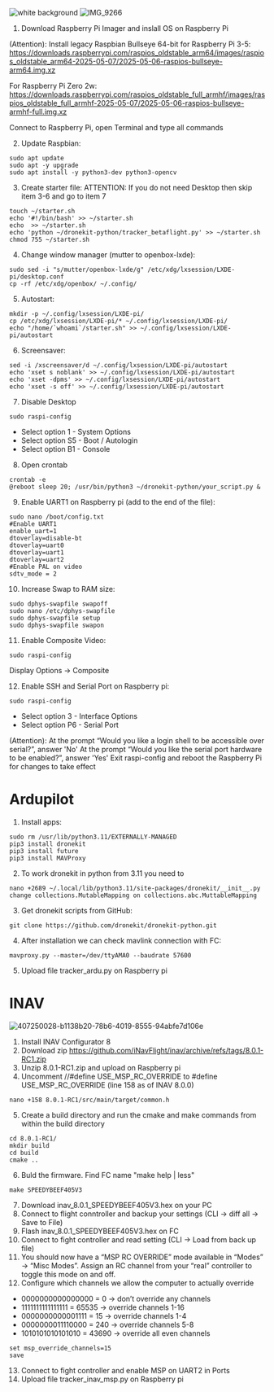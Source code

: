 
![white background](https://github.com/user-attachments/assets/b1138b20-78b6-4019-8555-94abfe7d106e)
![IMG_9266](https://github.com/user-attachments/assets/402f1190-5ed0-4b07-8406-937da907502e)

1. Download Raspberry Pi Imager and inslall OS on Raspberry Pi

(Attention):
Install legacy Raspbian Bullseye 64-bit for Raspberry Pi 3-5: https://downloads.raspberrypi.com/raspios_oldstable_arm64/images/raspios_oldstable_arm64-2025-05-07/2025-05-06-raspios-bullseye-arm64.img.xz

For Raspberry Pi Zero 2w: https://downloads.raspberrypi.com/raspios_oldstable_full_armhf/images/raspios_oldstable_full_armhf-2025-05-07/2025-05-06-raspios-bullseye-armhf-full.img.xz

Connect to Raspberry Pi, open Terminal and type all commands

2. Update Raspbian:
```
sudo apt update
sudo apt -y upgrade
sudo apt install -y python3-dev python3-opencv
```
3. Create starter file:
ATTENTION: If you do not need Desktop then skip item 3-6 and go to item 7
```
touch ~/starter.sh
echo '#!/bin/bash' >> ~/starter.sh
echo  >> ~/starter.sh
echo 'python ~/dronekit-python/tracker_betaflight.py' >> ~/starter.sh
chmod 755 ~/starter.sh
```
4. Change window manager (mutter to openbox-lxde):
```
sudo sed -i "s/mutter/openbox-lxde/g" /etc/xdg/lxsession/LXDE-pi/desktop.conf
cp -rf /etc/xdg/openbox/ ~/.config/
```
5. Autostart:
```
mkdir -p ~/.config/lxsession/LXDE-pi/
cp /etc/xdg/lxsession/LXDE-pi/* ~/.config/lxsession/LXDE-pi/
echo "/home/`whoami`/starter.sh" >> ~/.config/lxsession/LXDE-pi/autostart
```
6. Screensaver:
```
sed -i /xscreensaver/d ~/.config/lxsession/LXDE-pi/autostart
echo 'xset s noblank' >> ~/.config/lxsession/LXDE-pi/autostart
echo 'xset -dpms' >> ~/.config/lxsession/LXDE-pi/autostart
echo 'xset -s off' >> ~/.config/lxsession/LXDE-pi/autostart
```
7. Disable Desktop
```
sudo raspi-config
```
-	Select option 1 - System Options
-	Select option S5 - Boot / Autologin
-	Select option B1 - Console
8. Open crontab
```
crontab -e
@reboot sleep 20; /usr/bin/python3 ~/dronekit-python/your_script.py &
```
9. Enable UART1 on Raspberry pi (add to the end of the file):
```
sudo nano /boot/config.txt
#Enable UART1
enable_uart=1
dtoverlay=disable-bt
dtoverlay=uart0
dtoverlay=uart1
dtoverlay=uart2
#Enable PAL on video
sdtv_mode = 2
```
10. Increase Swap to RAM size:
```
sudo dphys-swapfile swapoff
sudo nano /etc/dphys-swapfile
sudo dphys-swapfile setup
sudo dphys-swapfile swapon
```
11. Enable Composite Video:
```
sudo raspi-config
```
Display Options -> Composite

12. Enable SSH and Serial Port on Raspberry pi:
```
sudo raspi-config
```
-	Select option 3 - Interface Options
-	Select option P6 - Serial Port

(Attention):
At the prompt “Would you like a login shell to be accessible over serial?”, answer 'No'
At the prompt “Would you like the serial port hardware to be enabled?”, answer 'Yes'
Exit raspi-config and reboot the Raspberry Pi for changes to take effect

# Ardupilot
1. Install apps:
```
sudo rm /usr/lib/python3.11/EXTERNALLY-MANAGED
pip3 install dronekit
pip3 install future
pip3 install MAVProxy
```
2. To work dronekit in python from 3.11 you need to
```
nano +2689 ~/.local/lib/python3.11/site-packages/dronekit/__init__.py
change collections.MutableMapping on collections.abc.MuttableMapping
```
3. Get dronekit scripts from GitHub:
```
git clone https://github.com/dronekit/dronekit-python.git
```

4. After installation we can check mavlink connection with FC:
```
mavproxy.py --master=/dev/ttyAMA0 --baudrate 57600
```
5. Upload file tracker_ardu.py on Raspberry pi

# INAV
![407250028-b1138b20-78b6-4019-8555-94abfe7d106e](https://github.com/user-attachments/assets/535540e5-59ea-4d84-a134-116e57c7c9ab)

1. Install INAV Configurator 8
2. Download zip https://github.com/iNavFlight/inav/archive/refs/tags/8.0.1-RC1.zip
3. Unzip 8.0.1-RC1.zip and upload on Raspberry pi
4. Uncomment //#define USE_MSP_RC_OVERRIDE to #define USE_MSP_RC_OVERRIDE (line 158 as of INAV 8.0.0)
```
nano +158 8.0.1-RC1/src/main/target/common.h
```
5. Create a build directory and run the cmake and make commands from within the build directory
```
cd 8.0.1-RC1/ 
mkdir build
cd build
cmake ..
```
6. Buld the firmware. Find FC name "make help | less"
```
make SPEEDYBEEF405V3
```
7. Download inav_8.0.1_SPEEDYBEEF405V3.hex on your PC
8. Connect to flight conntroller and backup your settings (CLI -> diff all -> Save to File)
9. Flash inav_8.0.1_SPEEDYBEEF405V3.hex on FC
10. Connect to fight controller and read setting (CLI -> Load from back up file)
11. You should now have a “MSP RC OVERRIDE” mode available in “Modes” -> “Misc Modes”. Assign an RC channel from  your “real” controller to toggle this mode on and off.
12. Configure which channels we allow the computer to actually override
- 0000000000000000 = 0 -> don’t override any channels
- 1111111111111111 = 65535 -> override channels 1-16
- 0000000000001111 = 15 -> override channels 1-4
- 0000000011110000 = 240 -> override channels 5-8
- 1010101010101010 = 43690 -> override all even channels
```
set msp_override_channels=15
save
```
13.  Connect to fight controller and enable MSP on UART2 in Ports
14.  Upload file tracker_inav_msp.py on Raspberry pi
